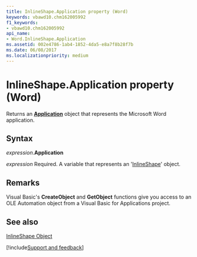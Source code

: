 ```yaml
---
title: InlineShape.Application property (Word)
keywords: vbawd10.chm162005992
f1_keywords:
- vbawd10.chm162005992
api_name:
- Word.InlineShape.Application
ms.assetid: 002e4786-1ab4-1852-4da5-e8a7f8b28f7b
ms.date: 06/08/2017
ms.localizationpriority: medium
---
```



# InlineShape.Application property (Word)

Returns an **[Application](Word.Application.md)** object that represents the Microsoft Word application.


## Syntax

_expression_.**Application**

_expression_ Required. A variable that represents an '[InlineShape](Word.InlineShape.md)' object.


## Remarks

Visual Basic's **CreateObject** and **GetObject** functions give you access to an OLE Automation object from a Visual Basic for Applications project.


## See also


[InlineShape Object](Word.InlineShape.md)

[!include[Support and feedback](~/includes/feedback-boilerplate.md)]
